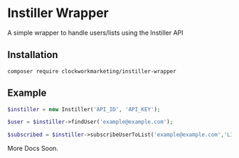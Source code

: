 # Instiller Wrapper 

A simple wrapper to handle users/lists using the Instiller API 


## Installation 

`composer require clockworkmarketing/instiller-wrapper`


## Example

```php 
$instiller = new Instiller('API_ID', 'API_KEY');

$user = $instiller->findUser('example@example.com');

$subscribed = $instiller->subscribeUserToList('example@example.com','LIST_REFERENCE_ID');
```

More Docs Soon. 
